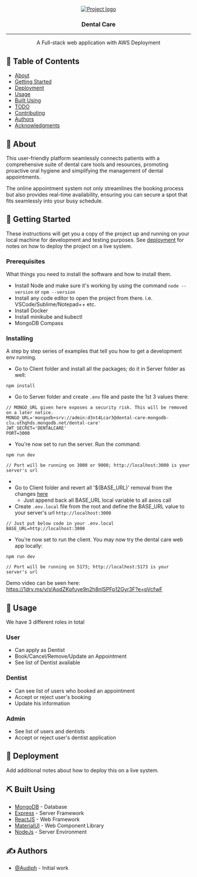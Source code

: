 <p align="center">
  <a href="" rel="noopener">
 <img src="https://github.com/Audiph/dental-care/assets/83140802/ba2c2bf6-e3fe-4179-8152-c2ddc2cac0fc" alt="Project logo"></a>
</p>

<h3 align="center">Dental Care</h3>

---


<p align="center"> A Full-stack web application with AWS Deployment
    <br> 
</p>

## 📝 Table of Contents
- [About](#about)
- [Getting Started](#getting_started)
- [Deployment](#deployment)
- [Usage](#usage)
- [Built Using](#built_using)
- [TODO](../TODO.md)
- [Contributing](../CONTRIBUTING.md)
- [Authors](#authors)
- [Acknowledgments](#acknowledgement)

## 🧐 About <a name = "about"></a>
This user-friendly platform seamlessly connects patients with a comprehensive suite of dental care tools and resources, promoting proactive oral hygiene and simplifying the management of dental appointments.

The online appointment system not only streamlines the booking process but also provides real-time availability, ensuring you can secure a spot that fits seamlessly into your busy schedule.


## 🏁 Getting Started <a name = "getting_started"></a>
These instructions will get you a copy of the project up and running on your local machine for development and testing purposes. See [deployment](#deployment) for notes on how to deploy the project on a live system.

### Prerequisites
What things you need to install the software and how to install them.

- Install Node and make sure it's working by using the command ```node --version``` or ```npm --version```
- Install any code editor to open the project from there. i.e. VSCode/Sublime/Notepad++ etc.
- Install Docker
- Install minikube and kubectl
- MongoDB Compass

### Installing
A step by step series of examples that tell you how to get a development env running.

- Go to Client folder and install all the packages; do it in Server folder as well:

```
npm install
```

- Go to Server folder and create `.env` file and paste the 1st 3 values there:

```
// MONGO_URL given here exposes a security risk. This will be removed on a later notice.
MONGO_URL='mongodb+srv://admin:d3nt4Lcar3@dental-care-mongodb-clu.uthghds.mongodb.net/dental-care'
JWT_SECRET='DENTALCARE'
PORT=3000
```
  
- You're now set to run the server. Run the command:

```
npm run dev

// Port will be running on 3000 or 9000; http://localhost:3000 is your server's url
```

- 
- Go to Client folder and revert all '${BASE_URL}' removal from the changes [here](https://github.com/Audiph/dental-care/commit/acf072786b7be1a6651d02df5079f67f1befea2a)
  - Just append back all BASE_URL local variable to all axios call 
- Create `.env.local` file from the root and define the BASE_URL value to your server's url `http://localhost:3000`

```
// Just put below code in your .env.local
BASE_URL=http://localhost:3000
```

- You're now set to run the client. You may now try the dental care web app locally:

```
npm run dev

// Port will be running on 5173; http://localhost:5173 is your server's url
```

Demo video can be seen here:
https://1drv.ms/v/s!AodZKpfuye9n2h8nlSPFp12Gyr3F?e=pVcfwF

## 🎈 Usage <a name="usage"></a>
We have 3 different roles in total

### User
- Can apply as Dentist
- Book/Cancel/Remove/Update an Appointment
- See list of Dentist available

### Dentist
- Can see list of users who booked an appointment
- Accept or reject user's booking
- Update his information

### Admin
- See list of users and dentists
- Accept or reject user's dentist application

## 🚀 Deployment <a name = "deployment"></a>
Add additional notes about how to deploy this on a live system.

## ⛏️ Built Using <a name = "built_using"></a>
- [MongoDB](https://www.mongodb.com/) - Database
- [Express](https://expressjs.com/) - Server Framework
- [ReactJS](https://react.dev/) - Web Framework
- [MaterialUI](https://mui.com/) - Web Component Library
- [NodeJs](https://nodejs.org/en/) - Server Environment

## ✍️ Authors <a name = "authors"></a>
- [@Audiph](https://github.com/Audiph) - Initial work
